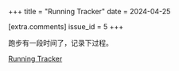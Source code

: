 +++
title = "Running Tracker"
date = 2024-04-25

[extra.comments]
issue_id = 5
+++

跑步有一段时间了，记录下过程。

<!--more-->
[Running Tracker](https://fullstackjam.notion.site/Running-Tracker-3fc00ddfb68c4cd2be301a57b284a7d3?pvs=4)
